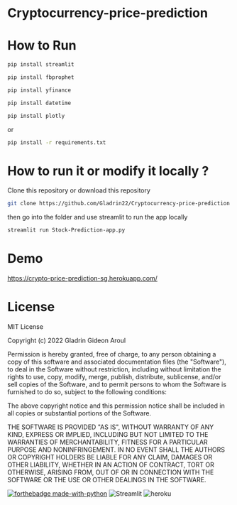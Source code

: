 # Cryptocurrency-price-prediction

# How to Run


```bash
pip install streamlit
```
```bash
pip install fbprophet
```
```bash
pip install yfinance
```
```bash
pip install datetime
```
``` bash
pip install plotly
```
or 

``` bash
pip install -r requirements.txt
```
# How to run it or modify it locally ?

Clone this repository or download this repository 
``` bash
git clone https://github.com/Gladrin22/Cryptocurrency-price-prediction
```
then go into the folder and use streamlit to run the app locally 
``` bash
streamlit run Stock-Prediction-app.py 
```

# Demo 
https://crypto-price-prediction-sg.herokuapp.com/


# License
MIT License

Copyright (c) 2022 Gladrin Gideon Aroul

Permission is hereby granted, free of charge, to any person obtaining a copy
of this software and associated documentation files (the "Software"), to deal
in the Software without restriction, including without limitation the rights
to use, copy, modify, merge, publish, distribute, sublicense, and/or sell
copies of the Software, and to permit persons to whom the Software is
furnished to do so, subject to the following conditions:

The above copyright notice and this permission notice shall be included in all
copies or substantial portions of the Software.

THE SOFTWARE IS PROVIDED "AS IS", WITHOUT WARRANTY OF ANY KIND, EXPRESS OR
IMPLIED, INCLUDING BUT NOT LIMITED TO THE WARRANTIES OF MERCHANTABILITY,
FITNESS FOR A PARTICULAR PURPOSE AND NONINFRINGEMENT. IN NO EVENT SHALL THE
AUTHORS OR COPYRIGHT HOLDERS BE LIABLE FOR ANY CLAIM, DAMAGES OR OTHER
LIABILITY, WHETHER IN AN ACTION OF CONTRACT, TORT OR OTHERWISE, ARISING FROM,
OUT OF OR IN CONNECTION WITH THE SOFTWARE OR THE USE OR OTHER DEALINGS IN THE
SOFTWARE.



[![forthebadge made-with-python](http://ForTheBadge.com/images/badges/made-with-python.svg)](https://www.python.org/) <img alt="Streamlit" src="https://img.shields.io/badge/Streamlit-FF4B4B?style=for-the-badge&logo=Streamlit&logoColor=white"/> <img alt="heroku" src="https://img.shields.io/badge/Heroku-430098?style=for-the-badge&logo=heroku&logoColor=white"/>

